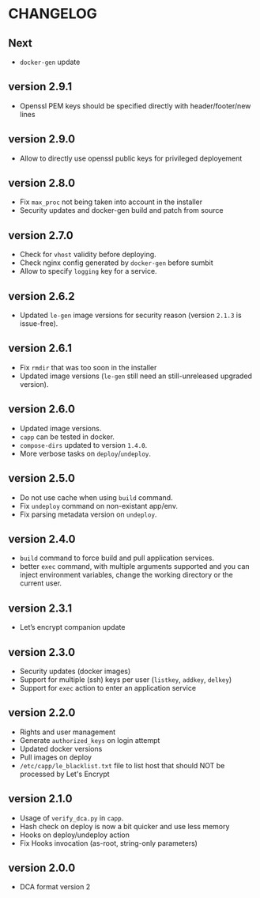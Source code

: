 CHANGELOG
=========

Next
----
- `docker-gen` update

version 2.9.1
-------------
- Openssl PEM keys should be specified directly with header/footer/new lines

version 2.9.0
-------------
- Allow to directly use openssl public keys for privileged deployement

version 2.8.0
-------------
- Fix `max_proc` not being taken into account in the installer
- Security updates and docker-gen build and patch from source

version 2.7.0
-------------
- Check for `vhost` validity before deploying.
- Check nginx config generated by `docker-gen` before sumbit
- Allow to specify `logging` key for a service.

version 2.6.2
-------------
- Updated `le-gen` image versions for security reason (version `2.1.3` is issue-free).

version 2.6.1
-------------
- Fix `rmdir` that was too soon in the installer
- Updated image versions (`le-gen` still need an still-unreleased upgraded version).

version 2.6.0
-------------
- Updated image versions.
- `capp` can be tested in docker.
- `compose-dirs` updated to version `1.4.0`.
- More verbose tasks on `deploy`/`undeploy`.

version 2.5.0
-------------
- Do not use cache when using `build` command.
- Fix `undeploy` command on non-existant app/env.
- Fix parsing metadata version on `undeploy`.

version 2.4.0
-------------
- `build` command to force build and pull application services.
- better `exec` command, with multiple arguments supported and you can inject environment variables, change the working directory or the current user.

version 2.3.1
-------------
- Let’s encrypt companion update

version 2.3.0
-------------
- Security updates (docker images)
- Support for multiple (ssh) keys per user (`listkey`, `addkey`, `delkey`)
- Support for `exec` action to enter an application service

version 2.2.0
-------------
- Rights and user management
- Generate `authorized_keys` on login attempt
- Updated docker versions
- Pull images on deploy
- `/etc/capp/le_blacklist.txt` file to list host that should NOT be processed by Let's Encrypt

version 2.1.0
-------------
- Usage of `verify_dca.py` in `capp`.
- Hash check on deploy is now a bit quicker and use less memory
- Hooks on deploy/undeploy action
- Fix Hooks invocation (as-root, string-only parameters)

version 2.0.0
-------------
- DCA format version 2
